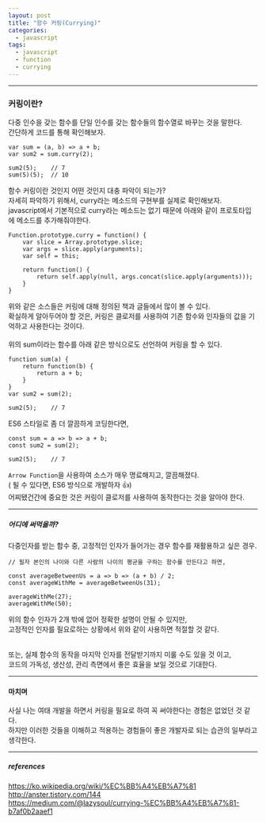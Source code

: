 ```yaml
---
layout: post
title: "함수 커링(Currying)"
categories:
  - javascript
tags:
  - javascript
  - function
  - currying
---
```

<hr/>

### 커링이란? 
다중 인수을 갖는 함수를 단일 인수를 갖는 함수들의 함수열로 바꾸는 것을 말한다.<br>
간단하게 코드를 통해 확인해보자.

```
var sum = (a, b) => a + b;
var sum2 = sum.curry(2);

sum2(5);    // 7
sum(5)(5);  // 10
```
함수 커링이란 것인지 어떤 것인지 대충 파악이 되는가?<br>
자세히 파악하기 위해서, curry라는 메소드의 구현부를 실제로 확인해보자.<br>
javascript에서 기본적으로 curry라는 메소드는 없기 때문에 아래와 같이 프로토타입에 메소드를 추가해줘야한다.<br>
```
Function.prototype.curry = function() {
    var slice = Array.prototype.slice;
    var args = slice.apply(arguments);
    var self = this;
    
    return function() {
        return self.apply(null, args.concat(slice.apply(arguments)));
    }
}
```
위와 같은 소스들은 커링에 대해 정의된 책과 글들에서 많이 볼 수 있다.<br>
확실하게 알아두어야 할 것은, 커링은 클로저를 사용하여 기존 함수와 인자들의 값을 기억하고 사용한다는 것이다.<br>  
위의 sum이라는 함수를 아래 같은 방식으로도 선언하여 커링을 할 수 있다.<br>

```
function sum(a) {
    return function(b) {
        return a + b;
    }
}
var sum2 = sum(2);

sum2(5);    // 7
```
ES6 스타일로 좀 더 깔끔하게 코딩한다면,
```
const sum = a => b => a + b;
const sum2 = sum(2);

sum2(5);    // 7
```
``Arrow Function``을 사용하여 소스가 매우 명료해지고, 깔끔해졌다.<br>
( 될 수 있다면, ES6 방식으로 개발하자 👍)<br>
어찌됐건간에 중요한 것은 커링이 클로저를 사용하여 동작한다는 것을 알아야 한다.
<hr/>

##### 어디에 써먹을까?
다중인자를 받는 함수 중, 고정적인 인자가 들어가는 경우 함수를 재활용하고 싶은 경우.<br>
```
// 필자 본인의 나이와 다른 사람의 나이의 평균을 구하는 함수를 만든다고 하면,

const averageBetweenUs = a => b => (a + b) / 2;
const averageWithMe = averageBetweenUs(31);

averageWithMe(27);
averageWithMe(50);
```
위의 함수 인자가 2개 밖에 없어 정확한 설명이 안될 수 있지만,<br>
고정적인 인자를 필요로하는 상황에서 위와 같이 사용하면 적절할 것 같다.<br><br>

또는, 실제 함수의 동작을 마지막 인자를 전달받기까지 미룰 수도 있을 것 이고,<br>
코드의 가독성, 생산성, 관리 측면에서 좋은 효율을 보일 것으로 기대한다.
<hr/>

#### 마치며
사실 나는 여태 개발을 하면서 커링을 필요로 하여 꼭 써야한다는 경험은 없었던 것 같다.<br>
하지만 이러한 것들을 이해하고 적용하는 경험들이 좋은 개발자로 되는 습관의 일부라고 생각한다.<br>
<hr/>

##### references
https://ko.wikipedia.org/wiki/%EC%BB%A4%EB%A7%81<br>
http://anster.tistory.com/144<br>
https://medium.com/@lazysoul/currying-%EC%BB%A4%EB%A7%81-b7af0b2aaef1<br>